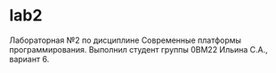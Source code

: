 # lab2
Лабораторная №2 по дисциплине Современные платформы программирования. Выполнил студент группы 0ВМ22 Ильина С.А., вариант 6.
